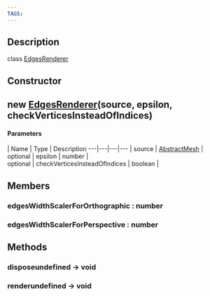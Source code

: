 ```yaml
---
TAGS:
---
```

## Description

class [EdgesRenderer](/classes/2.4/EdgesRenderer)



## Constructor

## new [EdgesRenderer](/classes/2.4/EdgesRenderer)(source, epsilon, checkVerticesInsteadOfIndices)



#### Parameters
 | Name | Type | Description
---|---|---|---
 | source | [AbstractMesh](/classes/2.4/AbstractMesh) |   
optional | epsilon | number |   
optional | checkVerticesInsteadOfIndices | boolean |   
## Members

### edgesWidthScalerForOrthographic : number



### edgesWidthScalerForPerspective : number



## Methods

### disposeundefined &rarr; void


### renderundefined &rarr; void


